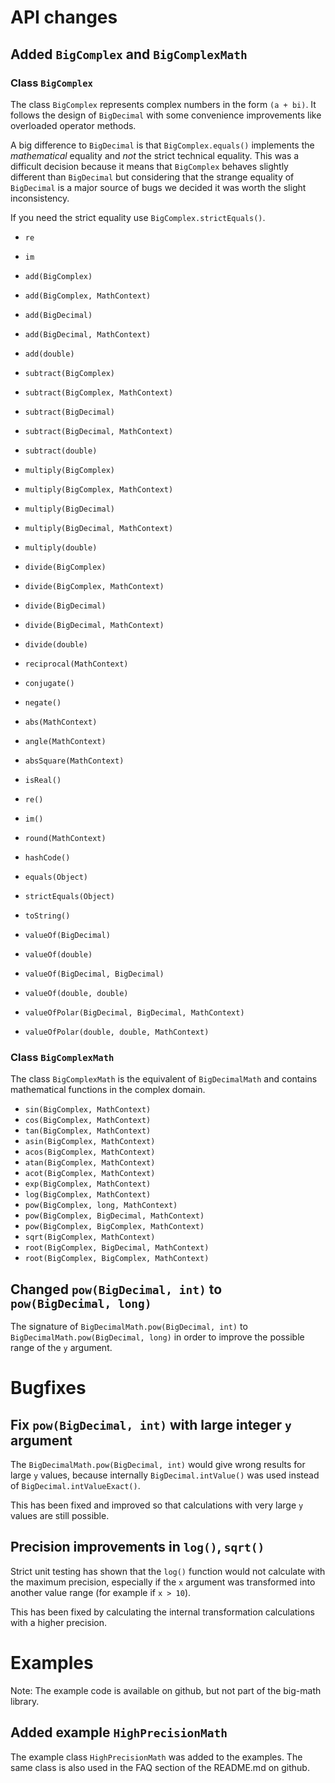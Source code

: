 # API changes

## Added `BigComplex` and `BigComplexMath`

### Class `BigComplex`

The class `BigComplex` represents complex numbers in the form `(a + bi)`.
It follows the design of `BigDecimal` with some convenience improvements like overloaded operator methods.

A big difference to `BigDecimal` is that `BigComplex.equals()` implements the *mathematical* equality
and *not* the strict technical equality.
This was a difficult decision because it means that `BigComplex` behaves slightly different than `BigDecimal`
but considering that the strange equality of `BigDecimal` is a major source of bugs we
decided it was worth the slight inconsistency.

If you need the strict equality use `BigComplex.strictEquals()`.

* `re`
* `im`


* `add(BigComplex)`
* `add(BigComplex, MathContext)`
* `add(BigDecimal)`
* `add(BigDecimal, MathContext)`
* `add(double)`
* `subtract(BigComplex)`
* `subtract(BigComplex, MathContext)`
* `subtract(BigDecimal)`
* `subtract(BigDecimal, MathContext)`
* `subtract(double)`
* `multiply(BigComplex)`
* `multiply(BigComplex, MathContext)`
* `multiply(BigDecimal)`
* `multiply(BigDecimal, MathContext)`
* `multiply(double)`
* `divide(BigComplex)`
* `divide(BigComplex, MathContext)`
* `divide(BigDecimal)`
* `divide(BigDecimal, MathContext)`
* `divide(double)`


* `reciprocal(MathContext)`
* `conjugate()`
* `negate()`
* `abs(MathContext)`
* `angle(MathContext)`
* `absSquare(MathContext)`


* `isReal()`
* `re()`
* `im()`
* `round(MathContext)`


* `hashCode()`
* `equals(Object)`
* `strictEquals(Object)`
* `toString()`


* `valueOf(BigDecimal)`
* `valueOf(double)`
* `valueOf(BigDecimal, BigDecimal)`
* `valueOf(double, double)`
* `valueOfPolar(BigDecimal, BigDecimal, MathContext)`
* `valueOfPolar(double, double, MathContext)`

### Class `BigComplexMath`

The class `BigComplexMath` is the equivalent of `BigDecimalMath` and contains mathematical functions in the complex domain.

* `sin(BigComplex, MathContext)` 
* `cos(BigComplex, MathContext)` 
* `tan(BigComplex, MathContext)` 
* `asin(BigComplex, MathContext)`
* `acos(BigComplex, MathContext)`
* `atan(BigComplex, MathContext)`
* `acot(BigComplex, MathContext)`
* `exp(BigComplex, MathContext)`
* `log(BigComplex, MathContext)`
* `pow(BigComplex, long, MathContext)` 
* `pow(BigComplex, BigDecimal, MathContext)` 
* `pow(BigComplex, BigComplex, MathContext)` 
* `sqrt(BigComplex, MathContext)` 
* `root(BigComplex, BigDecimal, MathContext)` 
* `root(BigComplex, BigComplex, MathContext)` 


## Changed `pow(BigDecimal, int)` to `pow(BigDecimal, long)` 

The signature of `BigDecimalMath.pow(BigDecimal, int)` to `BigDecimalMath.pow(BigDecimal, long)`
in order to improve the possible range of the `y` argument. 


# Bugfixes

## Fix `pow(BigDecimal, int)` with large integer `y` argument

The `BigDecimalMath.pow(BigDecimal, int)` would give wrong results for large `y` values, because
internally `BigDecimal.intValue()` was used instead of `BigDecimal.intValueExact()`.

This has been fixed and improved so that calculations with very large `y` values are still possible. 


## Precision improvements in `log()`, `sqrt()`

Strict unit testing has shown that the `log()` function would not calculate
with the maximum precision, especially if the `x` argument was transformed into
another value range (for example if `x > 10`).

This has been fixed by calculating the internal transformation calculations with a higher precision.


# Examples

Note: The example code is available on github, but not part of the big-math library.

## Added example `HighPrecisionMath`

The example class `HighPrecisionMath` was added to the examples.
The same class is also used in the FAQ section of the README.md on github.
